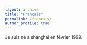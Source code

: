 ```yaml
---
layout: archive
title: "Français"
permalink: /francais/
author_profile: true
---
```


Je suis né à shanghai en février 1999.
